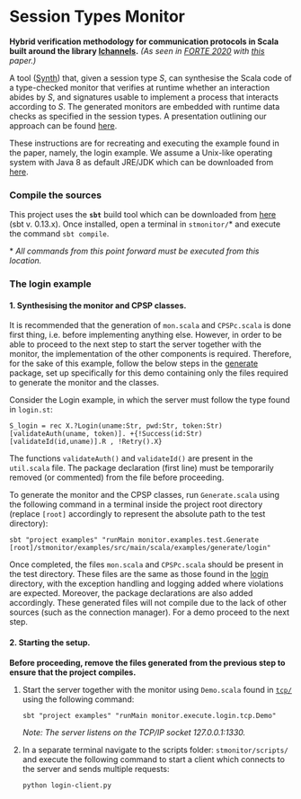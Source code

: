 # Session Types Monitor
**Hybrid verification methodology for communication protocols in Scala built around the library [lchannels](https://github.com/alcestes/lchannels).** *(As seen in [FORTE 2020](https://link.springer.com/chapter/10.1007/978-3-030-50086-3_13) with [this](http://staff.um.edu.mt/afra1/papers/forte2020.pdf) paper.)*

A tool ([Synth](https://github.com/chrisbartoloburlo/stmonitor/blob/master/monitor/src/main/scala/monitor/Synth.scala)) that, given a session type _S_, can synthesise the Scala code of a type-checked monitor that verifies at runtime whether an interaction abides by _S_, and signatures usable to implement a process that interacts according to _S_. The generated monitors are embedded with runtime data checks as specified in the session types. A presentation outlining our approach can be found [here](https://youtu.be/FL_teSjllSE).

These instructions are for recreating and executing the example found in the paper, namely, the login example. We assume a Unix-like operating system with Java 8 as default JRE/JDK which can be downloaded from [here](https://www.oracle.com/java/technologies/javase-jdk8-downloads.html).

### Compile the sources
This project uses the **`sbt`** build tool which can be downloaded from [here](https://www.scala-sbt.org/0.13/docs/Setup.html) (sbt v. 0.13.x). Once installed, open a terminal in `stmonitor/`* and execute the command `sbt compile`.

\* _All commands from this point forward must be executed from this location._

### The login example

#### 1. Synthesising the monitor and CPSP classes.

It is recommended that the generation of `mon.scala` and `CPSPc.scala` is done first thing, i.e. before implementing anything else. However, in order to be able to proceed to the next step to start the server together with the monitor, the implementation of the other components is required. Therefore, for the sake of this example, follow the below steps in the [generate](https://github.com/chrisbartoloburlo/stmonitor/tree/master/examples/src/main/scala/examples/generate) package, set up specifically for this demo containing only the files required to generate the monitor and the classes.

Consider the Login example, in which the server must follow the type found in `login.st`:
```
S_login = rec X.?Login(uname:Str, pwd:Str, token:Str)[validateAuth(uname, token)]. +{!Success(id:Str)[validateId(id,uname)].R , !Retry().X}
```

The functions `validateAuth()` and `validateId()` are present in the `util.scala` file. The package declaration (first line) must be temporarily removed (or commented) from the file before proceeding.

To generate the monitor and the CPSP classes, run `Generate.scala` using the following command in a terminal inside the project root directory (replace `[root]` accordingly to represent the absolute path to the test directory):
```
sbt "project examples" "runMain monitor.examples.test.Generate [root]/stmonitor/examples/src/main/scala/examples/generate/login"
```
Once completed, the files `mon.scala` and `CPSPc.scala` should be present in the test directory. These files are the same as those found in the [login](https://github.com/chrisbartoloburlo/stmonitor/tree/master/examples/src/main/scala/examples/execute/login) directory, with the exception handling and logging added where violations are expected. Moreover, the package declarations are also added accordingly. These generated files will not compile due to the lack of other sources (such as the connection manager). For a demo proceed to the next step.

#### 2. Starting the setup.
**Before proceeding, remove the files generated from the previous step to ensure that the project compiles.**
1. Start the server together with the monitor using `Demo.scala` found in [`tcp/`](https://github.com/chrisbartoloburlo/stmonitor/tree/master/examples/src/main/scala/examples/execute/login/tcp) using the following command:
    ```
    sbt "project examples" "runMain monitor.execute.login.tcp.Demo"
    ```
   _Note: The server listens on the TCP/IP socket 127.0.0.1:1330._
   
2. In a separate terminal navigate to the scripts folder: `stmonitor/scripts/` and execute the following command to start a client which connects to the server and sends multiple requests:
   ```
   python login-client.py 
   ```
